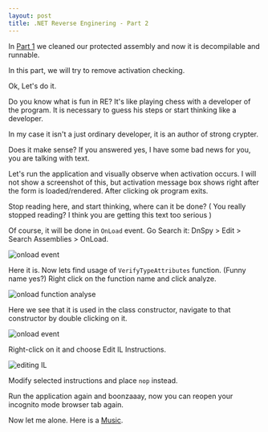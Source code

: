 ```yaml
---
layout: post
title: .NET Reverse Enginering - Part 2
---
```


In [Part 1](http://codepool.me/NET-Reverse-Enginering-Part-1/) we cleaned our protected assembly and now it 
is decompilable and runnable. 

In this part, we will try to remove activation checking.

Ok, Let's do it. 

Do you know what is fun in RE? It's like playing chess with a developer of the program. 
It is necessary to guess his steps or start thinking like a developer. 

In my case it isn't a just ordinary developer, it is an author of strong crypter. 

Does it make sense? 
If you answered yes, I have some bad news for you, you are talking with text.

<!--more-->

Let's run the application and visually observe when activation occurs. 
I will not show a screenshot of this, but activation message box shows right after the form is loaded/rendered. 
After clicking ok program exits. 

Stop reading here, and start thinking, where can it be done? ( You really stopped reading?
I think you are getting this text too serious )

Of course, it will be done in `OnLoad` event. Go Search it: DnSpy > Edit > Search Assemblies > OnLoad. 

![onload event](http://arkoc.github.io/images/re_part2_1.png)

Here it is. Now lets find usage of `VerifyTypeAttributes` function. 
(Funny name yes?) Right click on the function name and click analyze.

![onload function analyse](http://arkoc.github.io/images/re_part2_2.png)

Here we see that it is used in the class constructor, navigate to that constructor by double clicking on it.

![onload event](http://arkoc.github.io/images/re_part2_3.png)

Right-click on it and choose Edit IL Instructions.

![editing IL](http://arkoc.github.io/images/re_part2_4.png)

Modify selected instructions and place `nop` instead.

Run the application again and boonzaaay, now you can reopen your incognito mode browser tab again.

Now let me alone.
Here is a [Music](https://www.youtube.com/watch?v=psjWrGkAil4).



